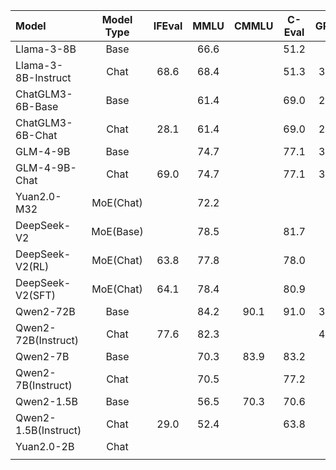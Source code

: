 | Model               |Model Type| IFEval | MMLU | CMMLU | C-Eval | GPQA | GSM8K | MATH | HumanEval | AlignBench | NaturalCodeBench |
|:--------------------|:--------:|:------:|:----:|:-----:|:------:|:----:|:-----:|:----:|:---------:|:----------:|:----------------:|
| Llama-3-8B          |Base      |        | 66.6 |       |  51.2  |      | 45.8  |      |   33.5    |            |                  |
| Llama-3-8B-Instruct |Chat      |  68.6  | 68.4 |       |  51.3  | 34.2 | 79.6  | 30.0 |   62.2    |    6.40    |       24.7       |
| ChatGLM3-6B-Base    |Base      |        | 61.4 |       |  69.0  | 26.8 | 72.3  | 25.7 |   58.5    |            |                  |
| ChatGLM3-6B-Chat    |Chat      |  28.1  | 61.4 |       |  69.0  | 26.8 | 72.3  | 25.7 |   58.5    |    5.18    |       11.3       |
| GLM-4-9B            |Base      |        | 74.7 |       |  77.1  | 34.3 | 84.0  | 30.4 |   70.1    |            |                  |
| GLM-4-9B-Chat       |Chat      |  69.0  | 74.7 |       |  77.1  | 34.3 | 84.0  | 30.4 |   70.1    |    7.01    |       32.2       |
| Yuan2.0-M32         |MoE(Chat) |        | 72.2 |       |        |      | 92.7  | 55.9 |   74.4    |            |                  |
| DeepSeek-V2         |MoE(Base) |        | 78.5 |       |  81.7  |      | 79.2  | 43.6 |   48.8    |            |                  |
| DeepSeek-V2(RL)     |MoE(Chat) |  63.8  | 77.8 |       |  78.0  |      | 92.2  | 53.9 |   81.1    |            |                  |
| DeepSeek-V2(SFT)    |MoE(Chat) |  64.1  | 78.4 |       |  80.9  |      | 90.8  | 52.7 |   76.8    |            |                  |
| Qwen2-72B           |Base      |        | 84.2 |  90.1 |  91.0  | 37.9 | 89.5  | 51.1 |   64.6    |            |                  |
| Qwen2-72B(Instruct) |Chat      |  77.6  | 82.3 |       |        | 42.2 | 91.1  | 59.7 |   86.0    |    8.27    |                  |
| Qwen2-7B            |Base      |        | 70.3 |  83.9 |  83.2  |      | 79.9  | 44.2 |   51.2    |    7.27    |                  |
| Qwen2-7B(Instruct)  |Chat      |        | 70.5 |       |  77.2  |      | 82.3  | 49.6 |   79.9    |    7.27    |                  |
| Qwen2-1.5B          |Base      |        | 56.5 |  70.3 |  70.6  |      | 58.5  | 21.7 |   31.1    |            |                  |
| Qwen2-1.5B(Instruct)|Chat      |  29.0  | 52.4 |       |  63.8  |      | 61.6  |      |   37.8    |            |                  |
| Yuan2.0-2B          |Chat      |        |      |       |        |      | 66.6  |      |   54.9    |            |                  |
|                     |          |        |      |       |        |      |       |      |           |            |                  |